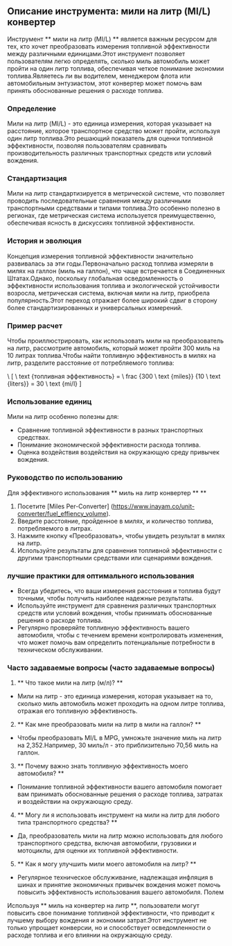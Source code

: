 ## Описание инструмента: мили на литр (MI/L) конвертер

Инструмент ** мили на литр (MI/L) ** является важным ресурсом для тех, кто хочет преобразовать измерения топливной эффективности между различными единицами.Этот инструмент позволяет пользователям легко определять, сколько миль автомобиль может пройти на один литр топлива, обеспечивая четкое понимание экономии топлива.Являетесь ли вы водителем, менеджером флота или автомобильным энтузиастом, этот конвертер может помочь вам принять обоснованные решения о расходе топлива.

### Определение

Мили на литр (MI/L) - это единица измерения, которая указывает на расстояние, которое транспортное средство может пройти, используя один литр топлива.Это решающий показатель для оценки топливной эффективности, позволяя пользователям сравнивать производительность различных транспортных средств или условий вождения.

### Стандартизация

Мили на литр стандартизируется в метрической системе, что позволяет проводить последовательные сравнения между различными транспортными средствами и типами топлива.Это особенно полезно в регионах, где метрическая система используется преимущественно, обеспечивая ясность в дискуссиях топливной эффективности.

### История и эволюция

Концепция измерения топливной эффективности значительно развивалась за эти годы.Первоначально расход топлива измеряли в милях на галлон (миль на галлон), что чаще встречается в Соединенных Штатах.Однако, поскольку глобальная осведомленность о эффективности использования топлива и экологической устойчивости возросла, метрическая система, включая мили на литр, приобрела популярность.Этот переход отражает более широкий сдвиг в сторону более стандартизированных и универсальных измерений.

### Пример расчет

Чтобы проиллюстрировать, как использовать мили на преобразователь на литр, рассмотрите автомобиль, который может пройти 300 миль на 10 литрах топлива.Чтобы найти топливную эффективность в милях на литр, разделите расстояние от потребляемого топлива:

\ [
\ text {топливная эффективность} = \ frac {300 \ text {miles}} {10 \ text {liters}} = 30 \ text {mi/l}
\]

### Использование единиц

Мили на литр особенно полезны для:

- Сравнение топливной эффективности в разных транспортных средствах.
- Понимание экономической эффективности расхода топлива.
- Оценка воздействия воздействия на окружающую среду привычек вождения.

### Руководство по использованию

Для эффективного использования ** миль на литр конвертер ** **

1. Посетите [Miles Per-Converter] (https://www.inayam.co/unit-converter/fuel_effiency_volume).
2. Введите расстояние, пройденное в милях, и количество топлива, потребляемого в литрах.
3. Нажмите кнопку «Преобразовать», чтобы увидеть результат в милях на литр.
4. Используйте результаты для сравнения топливной эффективности с другими транспортными средствами или сценариями вождения.

### лучшие практики для оптимального использования

- Всегда убедитесь, что ваши измерения расстояния и топлива будут точными, чтобы получить наиболее надежные результаты.
- Используйте инструмент для сравнения различных транспортных средств или условий вождения, чтобы принимать обоснованные решения о расходе топлива.
- Регулярно проверяйте топливную эффективность вашего автомобиля, чтобы с течением времени контролировать изменения, что может помочь вам определить потенциальные потребности в техническом обслуживании.

### Часто задаваемые вопросы (часто задаваемые вопросы)

1. ** Что такое мили на литр (м/л)? **
- Мили на литр - это единица измерения, которая указывает на то, сколько миль автомобиль может проходить на одном литре топлива, отражая его топливную эффективность.

2. ** Как мне преобразовать мили на литр в мили на галлон? **
- Чтобы преобразовать MI/L в MPG, умножьте значение миль на литр на 2,352.Например, 30 миль/л - это приблизительно 70,56 миль на галлон.

3. ** Почему важно знать топливную эффективность моего автомобиля? **
- Понимание топливной эффективности вашего автомобиля помогает вам принимать обоснованные решения о расходе топлива, затратах и ​​воздействии на окружающую среду.

4. ** Могу ли я использовать инструмент на мили на литр для любого типа транспортного средства? **
- Да, преобразователь мили на литр можно использовать для любого транспортного средства, включая автомобили, грузовики и мотоциклы, для оценки их топливной эффективности.

5. ** Как я могу улучшить мили моего автомобиля на литр? **
- Регулярное техническое обслуживание, надлежащая инфляция в шинах и принятие экономичных привычек вождения может помочь повысить эффективность использования вашего автомобиля. Полем

Используя ** миль на конвертер на литр **, пользователи могут повысить свое понимание топливной эффективности, что приводит к лучшему выбору вождения и экономии затрат.Этот инструмент не только упрощает конверсии, но и способствует осведомленности о расходе топлива и его влиянии на окружающую среду.